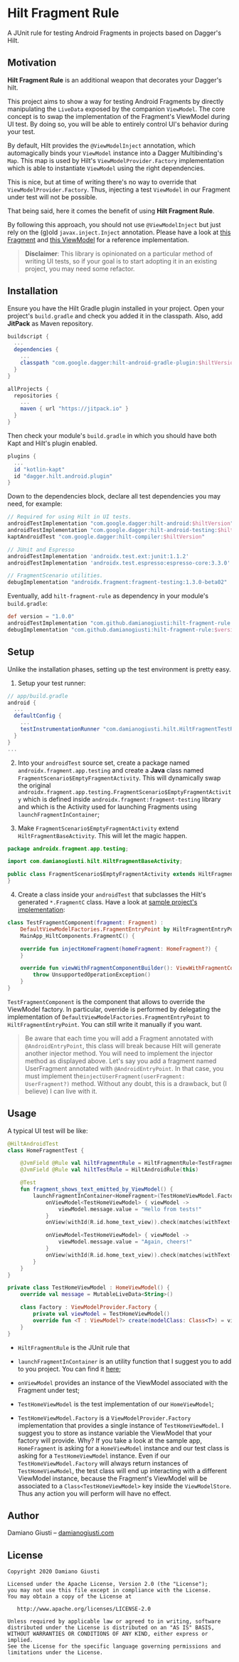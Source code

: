 # Hilt Fragment Rule

A JUnit rule for testing Android Fragments in projects based on Dagger's Hilt.

## Motivation

**Hilt Fragment Rule** is an additional weapon that decorates your Dagger's hilt.

This project aims to show a way for testing Android Fragments by directly manipulating 
the `LiveData` exposed by the companion `ViewModel`. The core concept is to swap the implementation of 
the Fragment's ViewModel during UI test. By doing so, you will be able to entirely control
UI's behavior during your test.

By default, Hilt provides the `@ViewModelInject` annotation, which automagically binds your 
`ViewModel` instance into a Dagger Multibinding's `Map`. This map is used by Hilt's 
`ViewModelProvider.Factory` implementation which is able to instantiate `ViewModel` using the right
dependencies.

This is nice, but at time of writing there's no way to override that `ViewModelProvider.Factory`.
Thus, injecting a test `ViewModel` in our Fragment under test will not be possible. 

That being said, here it comes the benefit of using **Hilt Fragment Rule**.

By following this approach, you should not use `@ViewModelInject` but just rely on the (g)old
`javax.inject.Inject` annotation. 
Please have a look at [this Fragment](app/src/main/java/com/damianogiusti/hilt/sample/HomeFragment.kt)
and [this ViewModel](app/src/main/java/com/damianogiusti/hilt/sample/HomeViewModel.kt) for a
reference implementation. 

> **Disclaimer**: This library is opinionated on a particular method of writing UI tests, 
> so if your goal is to start adopting it in an existing project, you may need some refactor.

## Installation

Ensure you have the Hilt Gradle plugin installed in your project. Open your project's `build.gradle`
and check you added it in the classpath. Also, add **JitPack** as Maven repository.

```groovy
buildscript { 
  ...
  dependencies {
    ...
    classpath "com.google.dagger:hilt-android-gradle-plugin:$hiltVersion"
  }
}

allProjects {
  repositories {
    ...
    maven { url "https://jitpack.io" }
  }
}
```



Then check your module's `build.gradle` in which you should have both Kapt and Hilt's plugin enabled. 

```groovy
plugins {
  ...
  id "kotlin-kapt"
  id "dagger.hilt.android.plugin"
}
```

Down to the dependencies block, declare all test dependencies you may need, for example:

```groovy
// Required for using Hilt in UI tests.
androidTestImplementation "com.google.dagger:hilt-android:$hiltVersion"
androidTestImplementation "com.google.dagger:hilt-android-testing:$hiltVersion"
kaptAndroidTest "com.google.dagger:hilt-compiler:$hiltVersion"

// JUnit and Espresso
androidTestImplementation 'androidx.test.ext:junit:1.1.2'
androidTestImplementation 'androidx.test.espresso:espresso-core:3.3.0'

// FragmentScenario utilities.
debugImplementation "androidx.fragment:fragment-testing:1.3.0-beta02"
```

Eventually, add `hilt-fragment-rule` as dependency in your module's `build.gradle`:

```groovy
def version = "1.0.0"
androidTestImplementation "com.github.damianogiusti:hilt-fragment-rule:$version"
debugImplementation "com.github.damianogiusti:hilt-fragment-rule:$version"
```

## Setup

Unlike the installation phases, setting up the test environment is pretty easy.

1) Setup your test runner:

```groovy
// app/build.gradle
android {
  ...
  defaultConfig {
    ...
    testInstrumentationRunner "com.damianogiusti.hilt.HiltFragmentTestRunner"
  }
}
...
```

2) Into your `androidTest` source set, create a package named `androidx.fragment.app.testing` and
create a **Java** class named `FragmentScenario$EmptyFragmentActivity`. This will dynamically swap
the original `androidx.fragment.app.testing.FragmentScenario$EmptyFragmentActivity` which is defined
inside `androidx.fragment:fragment-testing` library and which is the Activity used for launching 
Fragments using `launchFragmentInContainer`;

3) Make `FragmentScenario$EmptyFragmentActivity` extend `HiltFragmentBaseActivity`. This will let
the magic happen.

```java
package androidx.fragment.app.testing;

import com.damianogiusti.hilt.HiltFragmentBaseActivity;

public class FragmentScenario$EmptyFragmentActivity extends HiltFragmentBaseActivity {
}
```

4) Create a class inside your `androidTest` that subclasses the Hilt's generated `*.FragmentC` class.
Have a look at [sample project's implementation](app/src/androidTest/java/com/damianogiusti/hilt/sample/TestFragmentComponent.kt): 
```kotlin
class TestFragmentComponent(fragment: Fragment) :
    DefaultViewModelFactories.FragmentEntryPoint by HiltFragmentEntryPoint(fragment),
    MainApp_HiltComponents.FragmentC() {

    override fun injectHomeFragment(homeFragment: HomeFragment?) {
    }

    override fun viewWithFragmentComponentBuilder(): ViewWithFragmentComponentBuilder {
        throw UnsupportedOperationException()
    }
}
```

`TestFragmentComponent` is the component that allows to override the ViewModel factory. 
In particular, override is performed by delegating the implementation of `DefaultViewModelFactories.FragmentEntryPoint`
to `HiltFragmentEntryPoint`. You can still write it manually if you want.

> Be aware that each time you will add a Fragment annotated with `@AndroidEntryPoint`, this class
> will break because Hilt will generate another injector method. You will need to implement
> the injector method as displayed above. Let's say you add a fragment named UserFragment annotated 
> with `@AndroidEntryPoint`. In that case, you must implement 
> the`injectUserFragment(userFragment: UserFragment?)` method. 
> Without any doubt, this is a drawback, but (I believe) I can live with it.

## Usage

A typical UI test will be like:

```kotlin
@HiltAndroidTest
class HomeFragmentTest {

    @JvmField @Rule val hiltFragmentRule = HiltFragmentRule<TestFragmentComponent>()
    @JvmField @Rule val hiltTestRule = HiltAndroidRule(this)

    @Test
    fun fragment_shows_text_emitted_by_ViewModel() {
        launchFragmentInContainer<HomeFragment>(TestHomeViewModel.Factory()) {
            onViewModel<TestHomeViewModel> { viewModel ->
                viewModel.message.value = "Hello from tests!"
            }
            onView(withId(R.id.home_text_view)).check(matches(withText("Hello from tests!")))

            onViewModel<TestHomeViewModel> { viewModel ->
                viewModel.message.value = "Again, cheers!"
            }
            onView(withId(R.id.home_text_view)).check(matches(withText("Again, cheers!")))
        }
    }
}

private class TestHomeViewModel : HomeViewModel() {
    override val message = MutableLiveData<String>()

    class Factory : ViewModelProvider.Factory {
        private val viewModel = TestHomeViewModel()
        override fun <T : ViewModel?> create(modelClass: Class<T>) = viewModel as T
    }
}
```

- `HiltFragmentRule` is the JUnit rule that 

- `launchFragmentInContainer` is an utility function that I suggest you to add to you project. 
You can find it [here](app/src/androidTest/java/com/damianogiusti/hilt/sample/HiltExt.kt);

- `onViewModel` provides an instance of the ViewModel associated with the Fragment under test;

- `TestHomeViewModel` is the test implementation of our `HomeViewModel`;

- `TestHomeViewModel.Factory` is a `ViewModelProvider.Factory` implementation that provides a
single instance of `TestHomeViewModel`. I suggest you to store as instance variable the ViewModel
that your factory will provide. Why? If you take a look at the sample app, `HomeFragment` is asking
for a `HomeViewModel` instance and our test class is asking for a `TestHomeViewModel` instance. 
Even if our `TestHomeViewModel.Factory` will always return instances of `TestHomeViewModel`, 
the test class will end up interacting with a different ViewModel instance,
because the Fragment's ViewModel will be associated to a `Class<TestHomeViewModel>` key inside the `ViewModelStore`. 
Thus any action you will perform will have no effect.

## Author

Damiano Giusti – [damianogiusti.com](https://www.damianogiusti.com/)

## License

    Copyright 2020 Damiano Giusti

    Licensed under the Apache License, Version 2.0 (the "License");
    you may not use this file except in compliance with the License.
    You may obtain a copy of the License at

       http://www.apache.org/licenses/LICENSE-2.0

    Unless required by applicable law or agreed to in writing, software
    distributed under the License is distributed on an "AS IS" BASIS,
    WITHOUT WARRANTIES OR CONDITIONS OF ANY KIND, either express or implied.
    See the License for the specific language governing permissions and
    limitations under the License.